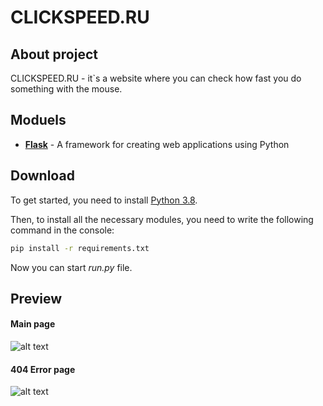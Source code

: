 # CLICKSPEED.RU
## About project
CLICKSPEED.RU - it`s a website where you can check how fast you do something with the mouse.

## Moduels
* **[Flask](https://flask.palletsprojects.com/en/master/)** - A framework for creating web applications using Python

## Download
To get started, you need to install [Python 3.8](https://www.python.org/downloads/release/python-380/).

Then, to install all the necessary modules, you need to write the following command in the console:
```sh
pip install -r requirements.txt
```
Now you can start *run.py* file.

## Preview
#### Main page
![alt text](https://skrinshoter.ru/i/250721/udgIfgoW.png?download=1&name=Скриншот%2025-07-2021%2013:43:30.png)
#### 404 Error page
![alt text](https://skrinshoter.ru/i/250721/hghDhZqT.png?download=1&name=Скриншот%2025-07-2021%2013:44:11.png)